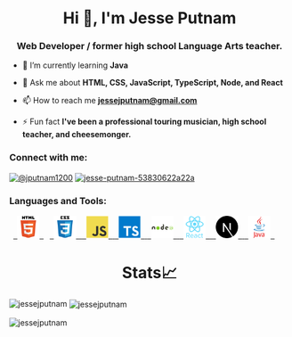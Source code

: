 <h1 align="center">Hi 👋, I'm Jesse Putnam</h1>
<h3 align="center">Web Developer / former high school Language Arts teacher.</h3>

- 🌱 I’m currently learning **Java**

- 💬 Ask me about **HTML, CSS, JavaScript, TypeScript, Node, and React**

- 📫 How to reach me **jessejputnam@gmail.com**

- ⚡ Fun fact **I've been a professional touring musician, high school teacher, and cheesemonger.**

<h3 align="left">Connect with me:</h3>
<p align="left">
<a href="https://twitter.com/@jputnam1200" target="_blank"><img align="center" src="https://raw.githubusercontent.com/rahuldkjain/github-profile-readme-generator/master/src/images/icons/Social/twitter.svg" alt="@jputnam1200" height="30" width="40" /></a>
<a href="https://linkedin.com/in/jesse-putnam-53830622a" target="_blank"><img align="center" src="https://raw.githubusercontent.com/rahuldkjain/github-profile-readme-generator/master/src/images/icons/Social/linked-in-alt.svg" alt="jesse-putnam-53830622a22a" height="30" width="40" /></a>
</p>

<h3 align="left">Languages and Tools:</h3>

<p align="left"> <code> <a href="https://developer.mozilla.org/en-US/docs/Web/HTML" target="_blank" rel="noreferrer"> <img src="https://raw.githubusercontent.com/devicons/devicon/master/icons/html5/html5-original-wordmark.svg" alt="html5" width="40" height="40"/> </a> </code> <a href="https://developer.mozilla.org/en-US/docs/Web/CSS" target="_blank" rel="noreferrer"> <code> <img src="https://raw.githubusercontent.com/devicons/devicon/master/icons/css3/css3-original-wordmark.svg" alt="css3" width="40" height="40"/> </code> </a> <a href="https://www.javascript.com/" target="_blank" rel="noreferrer"> <code> <img src="https://raw.githubusercontent.com/devicons/devicon/master/icons/javascript/javascript-original.svg" alt="JavaScript" width="40" height="40"/> </code> </a> <a href="https://www.typescriptlang.org/" target="_blank" rel="noreferrer"> <code> <img src="https://github.com/devicons/devicon/blob/master/icons/typescript/typescript-original.svg" alt="TypeScript" width="40" height="40"/> </code> </a> <a href="https://nodejs.org/en" target="_blank" rel="noreferrer"> <code> <img src="https://github.com/devicons/devicon/blob/master/icons/nodejs/nodejs-original-wordmark.svg" alt="NodeJS" width="40" height="40"/> </code> </a> <a href="https://reactjs.org/" target="_blank" rel="noreferrer"> <code> <img src="https://raw.githubusercontent.com/devicons/devicon/master/icons/react/react-original-wordmark.svg" alt="react" width="40" height="40"/> </code> </a> <a href="https://nextjs.org/" target="_blank" rel="noreferrer"> <code> <img src="https://github.com/devicons/devicon/blob/master/icons/nextjs/nextjs-original.svg" alt="NextJS" width="40" height="40"/> </code> </a> <a href="https://www.java.com/en/" target="_blank" rel="noreferrer"> <code> <img src="https://github.com/devicons/devicon/blob/master/icons/java/java-original-wordmark.svg" alt="Java" width="40" height="40"/> </code> </a> </p>

<h1 align="center">Stats📈</h1> 
<!-- <p align="left"> <img width="45%" src="https://github-readme-stats.vercel.app/api/top-langs?username=jessejputnam&show_icons=true&theme=dracula&title_color=ff8000&text_color=ffffff&bg_color=6a6a6a&locale=en&layout=compact&hide_border=true" alt="jessejputnam" />  <img width="45%" src="https://github-readme-stats.vercel.app/api?username=jessejputnam&show_icons=true&theme=dracula&title_color=ff8000&text_color=ffffff&bg_color=6a6a6a&locale=en&hide_border=true" alt="jessejputnam" /> <img width="45%" src="https://github-readme-streak-stats.herokuapp.com/?user=jessejputnam&theme=highcontrast&hide_border=true" alt="jessejputnam" /> </p>
 -->
<p><img align="left" src="https://github-readme-stats.vercel.app/api/top-langs?username=jessejputnam&show_icons=true&locale=en&layout=compact" alt="jessejputnam" /></p>

<p>&nbsp;<img align="center" src="https://github-readme-stats.vercel.app/api?username=jessejputnam&show_icons=true&locale=en" alt="jessejputnam" /></p>

<p><img align="center" src="https://github-readme-streak-stats.herokuapp.com/?user=jessejputnam&" alt="jessejputnam" /></p>

<!---
jessejputnam/jessejputnam is a ✨ special ✨ repository because its `README.md` (this file) appears on your GitHub profile.
You can click the Preview link to take a look at your changes.
--->

